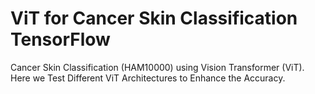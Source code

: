 # ViT for Cancer Skin Classification TensorFlow
Cancer Skin Classification (HAM10000) using Vision Transformer (ViT). Here we Test Different ViT Architectures to Enhance the Accuracy.
